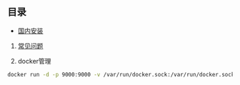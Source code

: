 ## 目录

- [国内安装](https://yq.aliyun.com/articles/110806)

1. [常见问题](./1常见问题.md)

2. docker管理
```bash
docker run -d -p 9000:9000 -v /var/run/docker.sock:/var/run/docker.sock portainer/portainer
```
